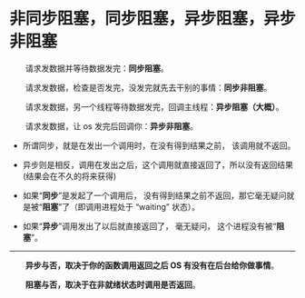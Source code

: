 # 非同步阻塞，同步阻塞，异步阻塞，异步非阻塞

&emsp;&emsp;请求发数据并等待数据发完：**同步阻塞**。

&emsp;&emsp;请求发数据，检查是否发完，没发完就先去干别的事情：**同步非阻塞**。

&emsp;&emsp;请求发数据，另一个线程等待数据发完，回调主线程：**异步阻塞（大概）**。

&emsp;&emsp;请求发数据，让 os 发完后回调你：**异步非阻塞**。

- 所谓同步，就是在发出一个调用时，在没有得到结果之前， 该调用就不返回。
- 异步则是相反，调用在发出之后，这个调用就直接返回了，所以没有返回结果(结果会在不久的将来获得)

- 如果“**同步**”是发起了一个调用后， 没有得到结果之前不返回，那它毫无疑问就是被“**阻塞**”了（即调用进程处于 “waiting” 状态）。
- 如果“**异步**”调用发出了以后就直接返回了， 毫无疑问， 这个进程没有被“**阻塞**”。

---

&emsp;&emsp;**异步与否，取决于你的函数调用返回之后 OS 有没有在后台给你做事情**。

&emsp;&emsp;**阻塞与否，取决于在非就绪状态时调用是否返回**。
